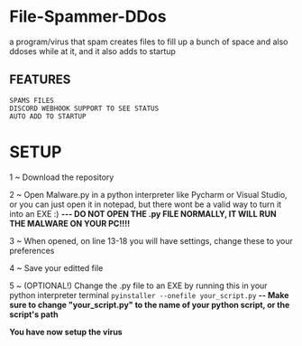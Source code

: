 # File-Spammer-DDos
a program/virus that spam creates files to fill up a bunch of space and also ddoses while at it, and it also adds to startup

## FEATURES
```
SPAMS FILES
DISCORD WEBHOOK SUPPORT TO SEE STATUS
AUTO ADD TO STARTUP
```
# SETUP
1 ~ Download the repository

2 ~ Open Malware.py in a python interpreter like Pycharm or Visual Studio, or you can just open it in notepad, but there wont be a valid way to turn it into an EXE :) **--- DO NOT OPEN THE .py FILE NORMALLY, IT WILL RUN THE MALWARE ON YOUR PC!!!!**

3 ~ When opened, on line 13-18 you will have settings, change these to your preferences

4 ~ Save your editted file

5 ~ (OPTIONAL!) Change the .py file to an EXE by running this in your python interpreter terminal ```pyinstaller --onefile your_script.py``` **-- Make sure to change "your_script.py" to the name of your python script, or the script's path**

**You have now setup the virus**
